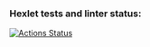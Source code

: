 ### Hexlet tests and linter status:
[![Actions Status](https://github.com/bryzgin/data-analytics-project-96/actions/workflows/hexlet-check.yml/badge.svg)](https://github.com/bryzgin/data-analytics-project-96/actions)